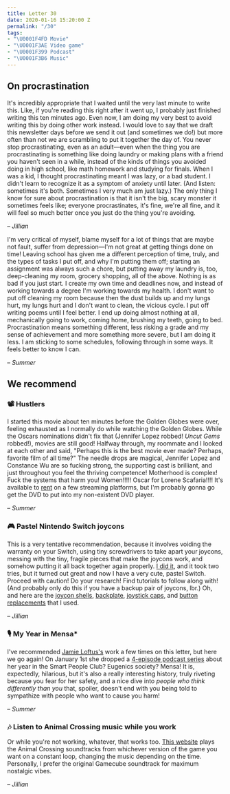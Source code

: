 ```yaml
---
title: Letter 30
date: 2020-01-16 15:20:00 Z
permalink: "/30"
tags:
- "\U0001F4FD️ Movie"
- "\U0001F3AE Video game"
- "\U0001F399️ Podcast"
- "\U0001F3B6 Music"
---
```


## On procrastination

It's incredibly appropriate that I waited until the very last minute to write this. Like, if you're reading this right after it went up, I probably just finished writing this ten minutes ago. Even now, I am doing my very best to avoid writing this by doing other work instead. I would love to say that we draft this newsletter days before we send it out (and sometimes we do!) but more often than not we are scrambling to put it together the day of. You never stop procrastinating, even as an adult—even when the thing you are procrastinating is something like doing laundry or making plans with a friend you haven't seen in a while, instead of the kinds of things you avoided doing in high school, like math homework and studying for finals. When I was a kid, I thought procrastinating meant I was lazy, or a bad student. I didn't learn to recognize it as a symptom of anxiety until later. (And listen: sometimes it's both. Sometimes I very much am just lazy.) The only thing I know for sure about procrastination is that it isn't the big, scary monster it sometimes feels like; everyone procrastinates, it's fine, we're all fine, and it will feel so much better once you just do the thing you're avoiding. 

– *Jillian*

I'm very critical of myself, blame myself for a lot of things that are maybe not fault, suffer from depression—I'm not great at getting things done on time! Leaving school has given me a different perception of time, truly, and the types of tasks I put off, and why I'm putting them off; starting an assignment was always such a chore, but putting away my laundry is, too, deep-cleaning my room, grocery shopping, all of the above. Nothing is as bad if you just start. I create my own time and deadlines now, and instead of working towards a degree I'm working towards my health. I don't want to put off cleaning my room because then the dust builds up and my lungs hurt, my lungs hurt and I don't want to clean, the vicious cycle. I put off writing poems until I feel better. I end up doing almost nothing at all, mechanically going to work, coming home, brushing my teeth, going to bed. Procrastination means something different, less risking a grade and my sense of achievement and more something more severe, but I am doing it less. I am sticking to some schedules, following through in some ways. It feels better to know I can. 

– *Summer*

## We recommend

### 📽️ Hustlers

I started this movie about ten minutes before the Golden Globes were over, feeling exhausted as I normally do while watching the Golden Globes. While the Oscars nominations didn't fix that (Jennifer Lopez robbed! *Uncut Gems* robbed!), movies are still good! Halfway through, my roommate and I looked at each other and said, "Perhaps this is the best movie ever made? Perhaps, favorite film of all time?" The needle drops are magical, Jennifer Lopez and Constance Wu are so fucking strong, the supporting cast is brilliant, and just throughout you feel the thriving competence! Motherhood is complex! Fuck the systems that harm you! Women!!!!! Oscar for Lorene Scafaria!!!! It's available to [rent](https://www.youtube.com/watch?v=lT_ot9Lud4c) on a few streaming platforms, but I'm probably gonna go get the DVD to put into my non-existent DVD player. 

– *Summer*

### 🎮 Pastel Nintendo Switch joycons

This is a very tentative recommendation, because it involves voiding the warranty on your Switch, using tiny screwdrivers to take apart your joycons, messing with the tiny, fragile pieces that make the joycons work, and somehow putting it all back together again properly. [I did it](https://twitter.com/jilliangmeehan/status/1216410858991116289), and it took two tries, but it turned out great and now I have a very cute, pastel Switch. Proceed with caution! Do your research! Find tutorials to follow along with! (And probably only do this if you have a backup pair of joycons, lbr.) Oh, and here are the [joycon shells](https://www.amazon.com/eXtremeRate-Handheld-Controller-Replacement-Nintendo/dp/B07NVLH8PR), [backplate](https://www.amazon.com/eXtremeRate-Nintendo-Switch-Handheld-Controller-Replacement/dp/B07NVMXNM8/ref=pd_sim_b2b_5/144-3376423-1654755?_encoding=UTF8&pd_rd_i=B07NVMXNM8&pd_rd_r=2676276a-9bfd-49b2-beb9-cc74e71d294a&pd_rd_w=95Hgh&pd_rd_wg=fM8QG&pf_rd_p=a07701e4-f565-442a-b97f-93ab23cbb7ef&pf_rd_r=8EDC70YF06AVQZMJCPYQ&psc=1&refRID=8EDC70YF06AVQZMJCPYQ), [joystick caps](https://www.amazon.com/GeekShare-Silicone-Sakura-Joystick-Caps-Switch-nintendo/dp/B07W6L39V6/ref=pd_bxgy_147_3/144-3376423-1654755?_encoding=UTF8&pd_rd_i=B07W6L39V6&pd_rd_r=2676276a-9bfd-49b2-beb9-cc74e71d294a&pd_rd_w=VdBhM&pd_rd_wg=fM8QG&pf_rd_p=09627863-9889-4290-b90a-5e9f86682449&pf_rd_r=8EDC70YF06AVQZMJCPYQ&psc=1&refRID=8EDC70YF06AVQZMJCPYQ), and [button replacements](https://www.amazon.com/eXtremeRate-Replacement-Direction-Nintendo-Included/dp/B07PLXN2JZ/ref=pd_sim_b2b_1/144-3376423-1654755?_encoding=UTF8&pd_rd_i=B07PN35QG4&pd_rd_r=2676276a-9bfd-49b2-beb9-cc74e71d294a&pd_rd_w=95Hgh&pd_rd_wg=fM8QG&pf_rd_p=a07701e4-f565-442a-b97f-93ab23cbb7ef&pf_rd_r=8EDC70YF06AVQZMJCPYQ&refRID=8EDC70YF06AVQZMJCPYQ&th=1) that I used.

– *Jillian*

### 🎙️ My Year in Mensa*

I've recommended [Jamie Loftus's](http://jamieloftusisinnocent.com/) work a few times on this letter, but here we go again! On January 1st she dropped a [4-episode podcast series](https://anchor.fm/jamie-loftus) about her year in the Smart People Club? Eugenics society? Mensa! It is, expectedly, hilarious, but it's also a really interesting history, truly riveting because you fear for her safety, and a nice dive into *people who think differently than you* that, spoiler, doesn't end with you being told to sympathize with people who want to cause you harm! 

– *Summer*

### 🎶 Listen to Animal Crossing music while you work

Or while you're not working, whatever, that works too. [This website](http://tane.us/ac/) plays the Animal Crossing soundtracks from whichever version of the game you want on a constant loop, changing the music depending on the time. Personally, I prefer the original Gamecube soundtrack for maximum nostalgic vibes. 

– *Jillian*